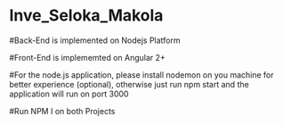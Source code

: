# Inve_Seloka_Makola

#Back-End is implemented on Nodejs Platform

#Front-End is implememted on Angular 2+

#For the node.js application, please install nodemon on you machine for better experience (optional), otherwise just run npm start and the application will run on port 3000

#Run NPM I on  both Projects